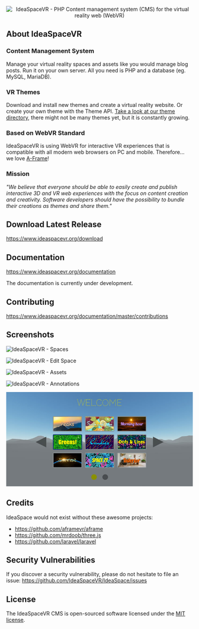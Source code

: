 <p align="center"><img src="public/assets/layouts/app/images/isvr-logo-v2.png" width="100" alt="IdeaSpaceVR - PHP Content management system (CMS) for the virtual reality web (WebVR)"></p>

## About IdeaSpaceVR 

### Content Management System
Manage your virtual reality spaces and assets like you would manage blog posts. Run it on your own server. All you need is PHP and a database (eg. MySQL, MariaDB).

### VR Themes
Download and install new themes and create a virtual reality website. Or create your own theme with the Theme API. [Take a look at our theme directory](https://www.ideaspacevr.org/themes), there might not be many themes yet, but it is constantly growing.

### Based on WebVR Standard
IdeaSpaceVR is using WebVR for interactive VR experiences that is compatible with all modern web browsers on PC and mobile. Therefore... we love [A-Frame](https://github.com/aframevr/aframe)!

### Mission
<em>"We believe that everyone should be able to easily create and publish interactive 3D and VR web experiences with the focus on content creation and creativity. Software developers should have the possibility to bundle their creations as themes and share them."</em>

## Download Latest Release

https://www.ideaspacevr.org/download

## Documentation

https://www.ideaspacevr.org/documentation

The documentation is currently under development.

## Contributing

https://www.ideaspacevr.org/documentation/master/contributions

## Screenshots

![IdeaSpaceVR - Spaces](IdeaSpaceVR-spaces.jpg "IdeaSpaceVR - Spaces")

![IdeaSpaceVR - Edit Space](IdeaSpaceVR-edit-space.jpg "IdeaSpaceVR - Edit Space")

![IdeaSpaceVR - Assets](IdeaSpaceVR-assets.jpg "IdeaSpaceVR - Assets")

![IdeaSpaceVR - Annotations](IdeaSpaceVR-annotations.jpg "IdeaSpaceVR - Annotations")

![IdeaSpaceVR - Welcome Theme](IdeaSpaceVR-welcome.jpg "IdeaSpaceVR - Welcome Theme")

## Credits

IdeaSpace would not exist without these awesome projects:

- https://github.com/aframevr/aframe
- https://github.com/mrdoob/three.js
- https://github.com/laravel/laravel

## Security Vulnerabilities

If you discover a security vulnerability, please do not hesitate to file an issue: https://github.com/IdeaSpaceVR/IdeaSpace/issues

## License

The IdeaSpaceVR CMS is open-sourced software licensed under the <a href="https://opensource.org/licenses/MIT" target="_blank">MIT license</a>.



